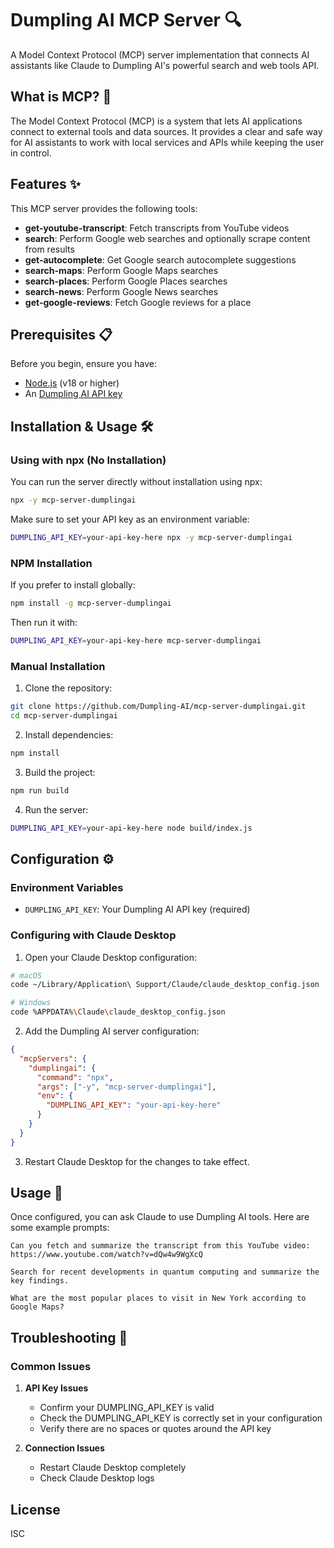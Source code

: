 # Dumpling AI MCP Server 🔍

A Model Context Protocol (MCP) server implementation that connects AI assistants like Claude to Dumpling AI's powerful search and web tools API.

## What is MCP? 🤔

The Model Context Protocol (MCP) is a system that lets AI applications connect to external tools and data sources. It provides a clear and safe way for AI assistants to work with local services and APIs while keeping the user in control.

## Features ✨

This MCP server provides the following tools:

- **get-youtube-transcript**: Fetch transcripts from YouTube videos
- **search**: Perform Google web searches and optionally scrape content from results
- **get-autocomplete**: Get Google search autocomplete suggestions
- **search-maps**: Perform Google Maps searches
- **search-places**: Perform Google Places searches
- **search-news**: Perform Google News searches
- **get-google-reviews**: Fetch Google reviews for a place

## Prerequisites 📋

Before you begin, ensure you have:

- [Node.js](https://nodejs.org/) (v18 or higher)
- An [Dumpling AI API key](https://app.dumplingai.com)

## Installation & Usage 🛠️

### Using with npx (No Installation)

You can run the server directly without installation using npx:

```bash
npx -y mcp-server-dumplingai
```

Make sure to set your API key as an environment variable:

```bash
DUMPLING_API_KEY=your-api-key-here npx -y mcp-server-dumplingai
```

### NPM Installation

If you prefer to install globally:

```bash
npm install -g mcp-server-dumplingai
```

Then run it with:

```bash
DUMPLING_API_KEY=your-api-key-here mcp-server-dumplingai
```

### Manual Installation

1. Clone the repository:

```bash
git clone https://github.com/Dumpling-AI/mcp-server-dumplingai.git
cd mcp-server-dumplingai
```

2. Install dependencies:

```bash
npm install
```

3. Build the project:

```bash
npm run build
```

4. Run the server:

```bash
DUMPLING_API_KEY=your-api-key-here node build/index.js
```

## Configuration ⚙️

### Environment Variables

- `DUMPLING_API_KEY`: Your Dumpling AI API key (required)

### Configuring with Claude Desktop

1. Open your Claude Desktop configuration:

```bash
# macOS
code ~/Library/Application\ Support/Claude/claude_desktop_config.json

# Windows
code %APPDATA%\Claude\claude_desktop_config.json
```

2. Add the Dumpling AI server configuration:

```json
{
  "mcpServers": {
    "dumplingai": {
      "command": "npx",
      "args": ["-y", "mcp-server-dumplingai"],
      "env": {
        "DUMPLING_API_KEY": "your-api-key-here"
      }
    }
  }
}
```

3. Restart Claude Desktop for the changes to take effect.

## Usage 🎯

Once configured, you can ask Claude to use Dumpling AI tools. Here are some example prompts:

```
Can you fetch and summarize the transcript from this YouTube video: https://www.youtube.com/watch?v=dQw4w9WgXcQ
```

```
Search for recent developments in quantum computing and summarize the key findings.
```

```
What are the most popular places to visit in New York according to Google Maps?
```

## Troubleshooting 🔧

### Common Issues

1. **API Key Issues**

   - Confirm your DUMPLING_API_KEY is valid
   - Check the DUMPLING_API_KEY is correctly set in your configuration
   - Verify there are no spaces or quotes around the API key

2. **Connection Issues**
   - Restart Claude Desktop completely
   - Check Claude Desktop logs

## License

ISC
